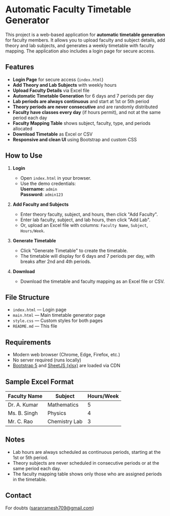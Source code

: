 # Automatic Faculty Timetable Generator

This project is a web-based application for **automatic timetable generation** for faculty members. It allows you to upload faculty and subject details, add theory and lab subjects, and generates a weekly timetable with faculty mapping. The application also includes a login page for secure access.

## Features

- **Login Page** for secure access (`index.html`)
- **Add Theory and Lab Subjects** with weekly hours
- **Upload Faculty Details** via Excel file
- **Automatic Timetable Generation** for 6 days and 7 periods per day
- **Lab periods are always continuous** and start at 1st or 5th period
- **Theory periods are never consecutive** and are randomly distributed
- **Faculty have classes every day** (if hours permit), and not at the same period each day
- **Faculty Mapping Table** shows subject, faculty, type, and periods allocated
- **Download Timetable** as Excel or CSV
- **Responsive and clean UI** using Bootstrap and custom CSS

## How to Use

1. **Login**
   - Open `index.html` in your browser.
   - Use the demo credentials:  
     **Username:** `admin`  
     **Password:** `admin123`

2. **Add Faculty and Subjects**
   - Enter theory faculty, subject, and hours, then click "Add Faculty".
   - Enter lab faculty, subject, and lab hours, then click "Add Lab".
   - Or, upload an Excel file with columns: `Faculty Name`, `Subject`, `Hours/Week`.

3. **Generate Timetable**
   - Click "Generate Timetable" to create the timetable.
   - The timetable will display for 6 days and 7 periods per day, with breaks after 2nd and 4th periods.

4. **Download**
   - Download the timetable and faculty mapping as an Excel file or CSV.

## File Structure

- `index.html` — Login page
- `main.html` — Main timetable generator page
- `style.css` — Custom styles for both pages
- `README.md` — This file

## Requirements

- Modern web browser (Chrome, Edge, Firefox, etc.)
- No server required (runs locally)
- [Bootstrap 5](https://getbootstrap.com/) and [SheetJS (xlsx)](https://sheetjs.com/) are loaded via CDN

## Sample Excel Format

| Faculty Name   | Subject         | Hours/Week |
|----------------|-----------------|------------|
| Dr. A. Kumar   | Mathematics     | 5          |
| Ms. B. Singh   | Physics         | 4          |
| Mr. C. Rao     | Chemistry Lab   | 3          |

## Notes

- Lab hours are always scheduled as continuous periods, starting at the 1st or 5th period.
- Theory subjects are never scheduled in consecutive periods or at the same period each day.
- The faculty mapping table shows only those who are assigned periods in the timetable.

## Contact

For doubts (saranramesh709@gmail.com)
